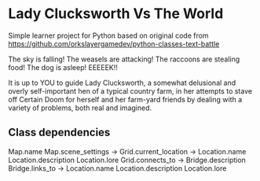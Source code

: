 Lady Clucksworth Vs The World
===========================

Simple learner project for Python based on original code from <https://github.com/orkslayergamedev/python-classes-text-battle>

The sky is falling! The weasels are attacking! The raccoons are stealing food! The dog is asleep! EEEEEK!!

It is up to YOU to guide Lady Clucksworth, a somewhat delusional and overly self-important hen of a typical country farm, in her attempts to stave off Certain Doom for herself and her farm-yard friends by dealing with a variety of problems, both real and imagined.

## Class dependencies
Map.name
Map.scene_settings ->   Grid.current_location ->    Location.name
                                                    Location.description
                                                    Location.lore
                        Grid.connects_to -> Bridge.description
                                            Bridge.links_to ->  Location.name
                                                                Location.description
                                                                Location.lore
